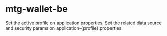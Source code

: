 # mtg-wallet-be

Set the active profile on application.properties.
Set the related data source and security params on application-{profile}.properties.